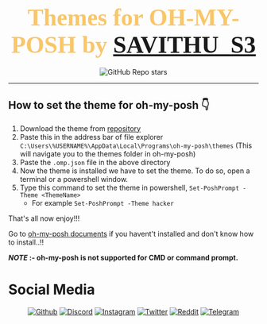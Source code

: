 # <h1 align="center" style="color:#F9C669"><font size="8" face="CaskaydiaCove NF">Themes for OH-MY-POSH by [SAVITHU_S3](https://github.com/savithu-s3)</font></h1>

<p align="center">
<img alt="GitHub Repo stars" src="https://img.shields.io/github/stars/savithu-s3/oh-my-posh_themes?style=social"></p>

---

How to set the theme for oh-my-posh 👇
---

1. Download the theme from [repository](https://github.com/savithu-s3/oh-my-posh_themes)
2. Paste this in the address bar of file explorer  ```C:\Users\%USERNAME%\AppData\Local\Programs\oh-my-posh\themes``` (This will navigate you to the themes folder in oh-my-posh)
3. Paste the ```.omp.json``` file in the above directory
4. Now the theme is installed we have to set the theme. To do so, open a terminal or a powershell window.
5. Type this command to set the theme in powershell, ```Set-PoshPrompt -Theme <ThemeName>```
    - For example ```Set-PoshPrompt -Theme hacker```

That's all now enjoy!!!

Go to [oh-my-posh documents](https://ohmyposh.dev/docs/) if you havent't installed and don't know how to install..!!

***NOTE* :- oh-my-posh is not supported for CMD or command prompt.**

# Social Media

<p align="center">
<a href="https://github.com/savithu-s3"><img src="https://img.shields.io/static/v1?logo=github&label=&message=Github&color=36393f&style=flat-square" alt="Github"></a>
<a href="https://discord.com/users/852854232435916800"><img src="https://img.shields.io/static/v1?logo=discord&label=&message=Discord&color=36393f&style=flat-square" alt="Discord"></a>
<a href="https://instagram.com/Savithu_s3"><img src="https://img.shields.io/static/v1?logo=instagram&label=&message=Instagram&color=36393f&style=flat-square" alt="Instagram"></a>
<a href="https://twitter.com/savithu_s3"><img src="https://img.shields.io/static/v1?logo=twitter&label=&message=Twitter&color=36393f&style=flat-square" alt="Twitter"></a>
<a href="https://www.reddit.com/user/Savithu_s3"><img src="https://img.shields.io/static/v1?logo=reddit&label=&message=Reddit&color=36393f&style=flat-square" alt="Reddit"></a>
<a href="https://t.me/savithu_s3"><img src="https://img.shields.io/static/v1?logo=telegram&label=&message=Telegram&color=36393f&style=flat-square" alt="Telegram"></a>
</p>